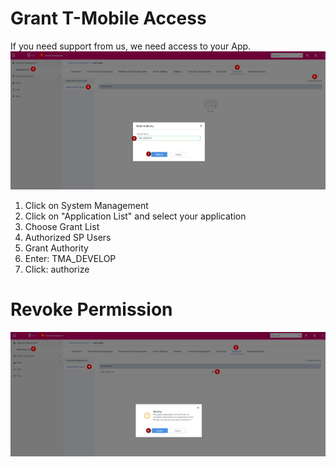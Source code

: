 # Grant T-Mobile Access 
If you need support from us, we need access to your App.  
![Step5](./images/Step5.png)
1. Click on System Management
2. Click on "Application List" and select your application
3. Choose Grant List
4. Authorized SP Users
5. Grant Authority
6. Enter: TMA_DEVELOP
7. Click: authorize

# Revoke Permission
![Step6](./images/Step6.png)